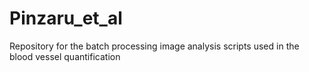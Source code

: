 # Pinzaru_et_al
Repository for the batch processing image analysis scripts used in the blood vessel quantification
